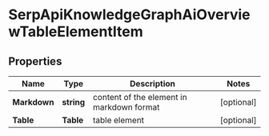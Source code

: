 # SerpApiKnowledgeGraphAiOverviewTableElementItem


## Properties

| Name | Type | Description | Notes |
|------------ | ------------- | ------------- | -------------|
**Markdown** | **string** | content of the element in markdown format |[optional]|
**Table** | **Table** | table element |[optional]|